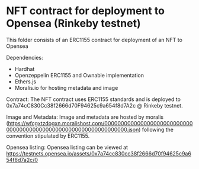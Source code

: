 # NFT contract for deployment to Opensea (Rinkeby testnet)
This folder consists of an ERC1155 contract for deployment of an NFT to Opensea

Dependencies:
- Hardhat
- Openzeppelin ERC1155 and Ownable implementation 
- Ethers.js
- Moralis.io for hosting metadata and image

Contract:
The NFT contract uses ERC1155 standards and is deployed to 0x7a74cC830Cc38f2666d70F94625c9a654f8d7A2c @ Rinkeby testnet.

Image and Metadata:
Image and metadata are hosted by moralis (https://wfcgxtzdogxn.moralishost.com/0000000000000000000000000000000000000000000000000000000000000000.json) following the convention stipulated by ERC1155.

Opensea listing:
Opensea listing can be viewed at https://testnets.opensea.io/assets/0x7a74cc830cc38f2666d70f94625c9a654f8d7a2c/0